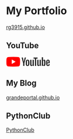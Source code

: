 # My Portfolio

[rg3915.github.io](http://rg3915.github.io/)

## YouTube

<a href="https://www.youtube.com/c/RegisdoPython/videos">
    <img src="./img/youtube.png">
</a>


## My Blog

[grandeportal.github.io](http://grandeportal.github.io/)

## PythonClub

[PythonClub](http://pythonclub.com.br/author/regis-da-silva.html)